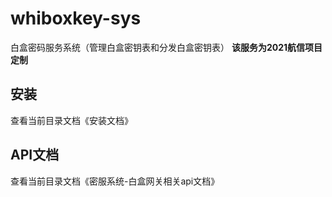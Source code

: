 # whiboxkey-sys
白盒密码服务系统（管理白盒密钥表和分发白盒密钥表）
**该服务为2021航信项目定制**

## 安装
查看当前目录文档《安装文档》

## API文档
查看当前目录文档《密服系统-白盒网关相关api文档》
